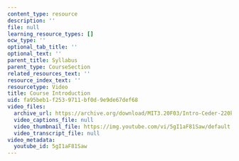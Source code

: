 ```yaml
---
content_type: resource
description: ''
file: null
learning_resource_types: []
ocw_type: ''
optional_tab_title: ''
optional_text: ''
parent_title: Syllabus
parent_type: CourseSection
related_resources_text: ''
resource_index_text: ''
resourcetype: Video
title: Course Introduction
uid: fa95beb1-f253-9711-bf0d-9e9de67def68
video_files:
  archive_url: https://archive.org/download/MIT3.20F03/Intro-Ceder-220k.mp4
  video_captions_file: null
  video_thumbnail_file: https://img.youtube.com/vi/5gI1aF81Saw/default.jpg
  video_transcript_file: null
video_metadata:
  youtube_id: 5gI1aF81Saw
---
```

